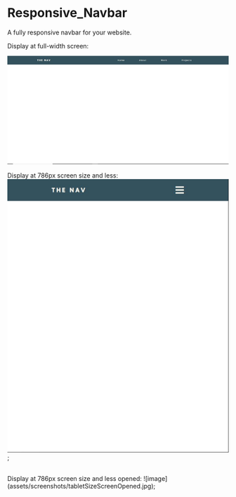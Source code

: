 # Responsive_Navbar
A fully responsive navbar for your website.

Display at full-width screen:

![image](assets/screenshots/fullSizeScreen.jpg)

Display at 786px screen size and less:
</br>
![image](assets/screenshots/tabletSizeScreen.jpg);

</br>
Display at 786px screen size and less opened:
![image](assets/screenshots/tabletSizeScreenOpened.jpg);
